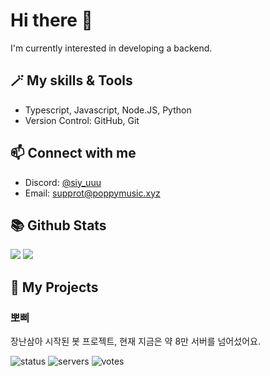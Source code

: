 # Hi there 👋

I'm currently interested in developing a backend.

## 🪄 My skills & Tools

- Typescript, Javascript, Node.JS, Python
- Version Control: GitHub, Git
  
## 📫 Connect with me

- Discord: [@siy_uuu](https://discord.com/users/353382954577297408)
- Email: supprot@poppymusic.xyz

## 📚 Github Stats

![](https://github-readme-stats.vercel.app/api?username=siy-uuu&show_icons=true&theme=tokyonight&hide_border=true&count_private=true)
![](https://github-readme-stats.vercel.app/api/top-langs/?username=siy-uuu&hide_border=true&langs_count=10&theme=tokyonight&layout=compact)

## 📃 My Projects

### 뽀삐

장난삼아 시작된 봇 프로젝트, 현재 지금은 약 8만 서버를 넘어섰어요.

![status](https://koreanbots.dev/api/widget/bots/status/896270994740764684.svg?icon=true&scale=1) 
![servers](https://koreanbots.dev/api/widget/bots/servers/896270994740764684.svg?icon=true&scale=1) 
![votes](https://koreanbots.dev/api/widget/bots/votes/896270994740764684.svg?icon=true&scale=1)
